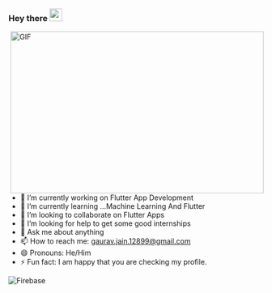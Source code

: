 ### Hey there <img src="https://media.giphy.com/media/hvRJCLFzcasrR4ia7z/giphy.gif" width="25px">
  <img align="right" alt="GIF" src="https://github.com/abhisheknaiidu/abhisheknaiidu/blob/master/code.gif?raw=true" width="500" height="320" />

  

- 🔭 I’m currently working on Flutter App Development
- 🌱 I’m currently learning ...Machine Learning And Flutter
- 👯 I’m looking to collaborate on Flutter Apps
- 🤔 I’m looking for help to get some good internships
- 💬 Ask me about anything
- 📫 How to reach me: gaurav.jain.12899@gmail.com
- 😄 Pronouns: He/Him
- ⚡ Fun fact: I am happy that you are checking my profile.

![Firebase](https://img.shields.io/badge/-Firebase-black?style=flat-square&logo=Firebase)
